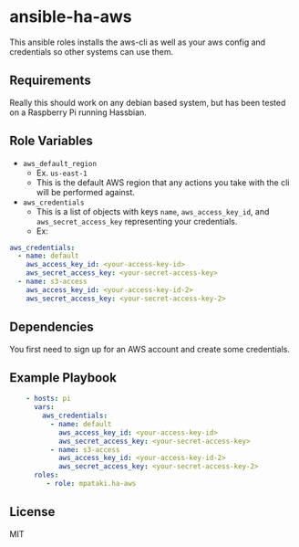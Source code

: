 # ansible-ha-aws

This ansible roles installs the aws-cli as well as your aws config and credentials so other systems can use them.

## Requirements

Really this should work on any debian based system, but has been tested on a Raspberry Pi running Hassbian.

## Role Variables

- `aws_default_region`
  - Ex. `us-east-1`
  - This is the default AWS region that any actions you take with the cli will be performed against.
- `aws_credentials`
  - This is a list of objects with keys `name`, `aws_access_key_id`, and `aws_secret_access_key` representing your credentials.
  - Ex:

```yaml
aws_credentials:
  - name: default
    aws_access_key_id: <your-access-key-id>
    aws_secret_access_key: <your-secret-access-key>
  - name: s3-access
    aws_access_key_id: <your-access-key-id-2>
    aws_secret_access_key: <your-secret-access-key-2>
```

## Dependencies

You first need to sign up for an AWS account and create some credentials.

## Example Playbook

```yml
    - hosts: pi
      vars:
        aws_credentials:
          - name: default
            aws_access_key_id: <your-access-key-id>
            aws_secret_access_key: <your-secret-access-key>
          - name: s3-access
            aws_access_key_id: <your-access-key-id-2>
            aws_secret_access_key: <your-secret-access-key-2>
      roles:
         - role: mpataki.ha-aws
```

## License

MIT
